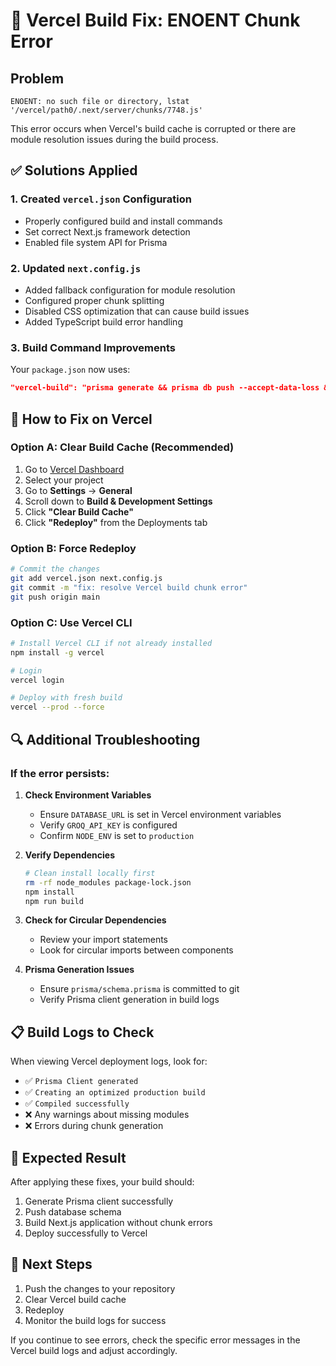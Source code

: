 # 🔧 Vercel Build Fix: ENOENT Chunk Error

## Problem
```
ENOENT: no such file or directory, lstat '/vercel/path0/.next/server/chunks/7748.js'
```

This error occurs when Vercel's build cache is corrupted or there are module resolution issues during the build process.

## ✅ Solutions Applied

### 1. Created `vercel.json` Configuration
- Properly configured build and install commands
- Set correct Next.js framework detection
- Enabled file system API for Prisma

### 2. Updated `next.config.js`
- Added fallback configuration for module resolution
- Configured proper chunk splitting
- Disabled CSS optimization that can cause build issues
- Added TypeScript build error handling

### 3. Build Command Improvements
Your `package.json` now uses:
```json
"vercel-build": "prisma generate && prisma db push --accept-data-loss && next build"
```

## 🚀 How to Fix on Vercel

### Option A: Clear Build Cache (Recommended)
1. Go to [Vercel Dashboard](https://vercel.com/dashboard)
2. Select your project
3. Go to **Settings** → **General**
4. Scroll down to **Build & Development Settings**
5. Click **"Clear Build Cache"**
6. Click **"Redeploy"** from the Deployments tab

### Option B: Force Redeploy
```bash
# Commit the changes
git add vercel.json next.config.js
git commit -m "fix: resolve Vercel build chunk error"
git push origin main
```

### Option C: Use Vercel CLI
```bash
# Install Vercel CLI if not already installed
npm install -g vercel

# Login
vercel login

# Deploy with fresh build
vercel --prod --force
```

## 🔍 Additional Troubleshooting

### If the error persists:

1. **Check Environment Variables**
   - Ensure `DATABASE_URL` is set in Vercel environment variables
   - Verify `GROQ_API_KEY` is configured
   - Confirm `NODE_ENV` is set to `production`

2. **Verify Dependencies**
   ```bash
   # Clean install locally first
   rm -rf node_modules package-lock.json
   npm install
   npm run build
   ```

3. **Check for Circular Dependencies**
   - Review your import statements
   - Look for circular imports between components

4. **Prisma Generation Issues**
   - Ensure `prisma/schema.prisma` is committed to git
   - Verify Prisma client generation in build logs

## 📋 Build Logs to Check

When viewing Vercel deployment logs, look for:
- ✅ `Prisma Client generated`
- ✅ `Creating an optimized production build`
- ✅ `Compiled successfully`
- ❌ Any warnings about missing modules
- ❌ Errors during chunk generation

## 🎯 Expected Result

After applying these fixes, your build should:
1. Generate Prisma client successfully
2. Push database schema
3. Build Next.js application without chunk errors
4. Deploy successfully to Vercel

## 🔄 Next Steps

1. Push the changes to your repository
2. Clear Vercel build cache
3. Redeploy
4. Monitor the build logs for success

If you continue to see errors, check the specific error messages in the Vercel build logs and adjust accordingly.
